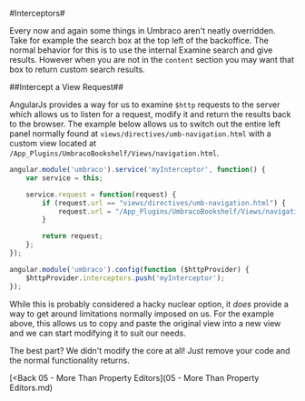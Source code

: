 #Interceptors#

Every now and again some things in Umbraco aren't neatly overridden. Take for example the search box at the top left of the backoffice. The normal behavior for this is to use the internal Examine search and give results. However when you are not in the `content` section you may want that box to return custom search results.

##Intercept a View Request##

AngularJs provides a way for us to examine `$http` requests to the server which allows us to listen for a request, modify it and return the results back to the browser. The example below allows us to switch out the entire left panel normally found at `views/directives/umb-navigation.html` with a custom view located at `/App_Plugins/UmbracoBookshelf/Views/navigation.html`.

```js
angular.module('umbraco').service('myInterceptor', function() {
    var service = this;

    service.request = function(request) {
        if (request.url == "views/directives/umb-navigation.html") {
            request.url = "/App_Plugins/UmbracoBookshelf/Views/navigation.html";
        }

        return request;
    };
});

angular.module('umbraco').config(function ($httpProvider) {
    $httpProvider.interceptors.push('myInterceptor');
});
```

While this is probably considered a hacky nuclear option, it *does* provide a way to get around limitations normally imposed on us. For the example above, this allows us to copy and paste the original view into a new view and we can start modifying it to suit our needs.

The best part? We didn't modify the core at all! Just remove your code and the normal functionality returns.

[<Back 05 - More Than Property Editors](05 - More Than Property Editors.md)

